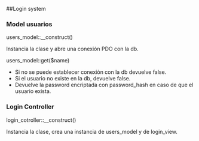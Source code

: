 ##Login system

### Model usuarios

users_model::__construct()

Instancia la clase y abre una conexión PDO con la db.

users_model::get($name)

- Si no se puede establecer conexiòn con la db devuelve false.
- Si el usuario no existe en la db, devuelve false.
- Devuelve la password encriptada con password_hash en caso de que el usuario exista.

### Login Controller

login_cotroller::__construct()

Instancia la clase, crea una instancia de users_model y de login_view.